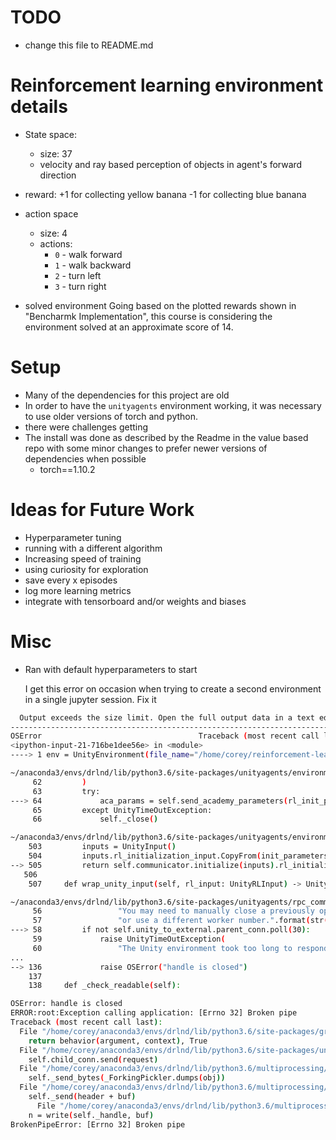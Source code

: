 # TODO
* change this file to README.md

# Reinforcement learning environment details
* State space: 
    * size: 37
    * velocity and ray based perception of objects in agent's forward direction 
* reward: +1 for collecting yellow banana
              -1 for collecting blue banana
* action space
    * size: 4
    * actions:
        - `0` - walk forward 
        - `1` - walk backward
        - `2` - turn left
        - `3` - turn right

* solved environment
    Going based on the plotted rewards shown in "Bencharmk Implementation", this course is considering the environment solved at an approximate score of 14.


# Setup
* Many of the dependencies for this project are old
* In order to have the `unityagents` environment working, it was necessary to use older versions of torch and python.  
* there were challenges getting    
* The install was done as described by the Readme in the value based repo with some minor changes to prefer newer versions of dependencies when possible
  * torch==1.10.2


# Ideas for Future Work
  * Hyperparameter tuning
  * running with a different algorithm
  * Increasing speed of training
  * using curiosity for exploration
  * save every x episodes
  * log more learning metrics
  * integrate with tensorboard and/or weights and biases


# Misc 
* Ran with default hyperparameters to start

  I get this error on occasion when trying to create a second environment in a single jupyter session.  Fix it

```bash
  Output exceeds the size limit. Open the full output data in a text editor
---------------------------------------------------------------------------
OSError                                   Traceback (most recent call last)
<ipython-input-21-716be1dee56e> in <module>
----> 1 env = UnityEnvironment(file_name="/home/corey/reinforcement-learning/udacity/Value-based-methods/p1_navigation/Banana_Linux/Banana.x86_64")

~/anaconda3/envs/drlnd/lib/python3.6/site-packages/unityagents/environment.py in __init__(self, file_name, worker_id, base_port, curriculum, seed, docker_training, no_graphics)
     62         )
     63         try:
---> 64             aca_params = self.send_academy_parameters(rl_init_parameters_in)
     65         except UnityTimeOutException:
     66             self._close()

~/anaconda3/envs/drlnd/lib/python3.6/site-packages/unityagents/environment.py in send_academy_parameters(self, init_parameters)
    503         inputs = UnityInput()
    504         inputs.rl_initialization_input.CopyFrom(init_parameters)
--> 505         return self.communicator.initialize(inputs).rl_initialization_output
   506 
    507     def wrap_unity_input(self, rl_input: UnityRLInput) -> UnityOutput:

~/anaconda3/envs/drlnd/lib/python3.6/site-packages/unityagents/rpc_communicator.py in initialize(self, inputs)
     56                 "You may need to manually close a previously opened environment "
     57                 "or use a different worker number.".format(str(self.worker_id)))
---> 58         if not self.unity_to_external.parent_conn.poll(30):
     59             raise UnityTimeOutException(
     60                 "The Unity environment took too long to respond. Make sure that :\n"
...
--> 136             raise OSError("handle is closed")
    137 
    138     def _check_readable(self):

OSError: handle is closed
ERROR:root:Exception calling application: [Errno 32] Broken pipe
Traceback (most recent call last):
  File "/home/corey/anaconda3/envs/drlnd/lib/python3.6/site-packages/grpc/_server.py", line 385, in _call_behavior
    return behavior(argument, context), True
  File "/home/corey/anaconda3/envs/drlnd/lib/python3.6/site-packages/unityagents/rpc_communicator.py", line 25, in Exchange
    self.child_conn.send(request)
  File "/home/corey/anaconda3/envs/drlnd/lib/python3.6/multiprocessing/connection.py", line 206, in send
    self._send_bytes(_ForkingPickler.dumps(obj))
  File "/home/corey/anaconda3/envs/drlnd/lib/python3.6/multiprocessing/connection.py", line 404, in _send_bytes
    self._send(header + buf)
      File "/home/corey/anaconda3/envs/drlnd/lib/python3.6/multiprocessing/connection.py", line 368, in _send
    n = write(self._handle, buf)
BrokenPipeError: [Errno 32] Broken pipe
```